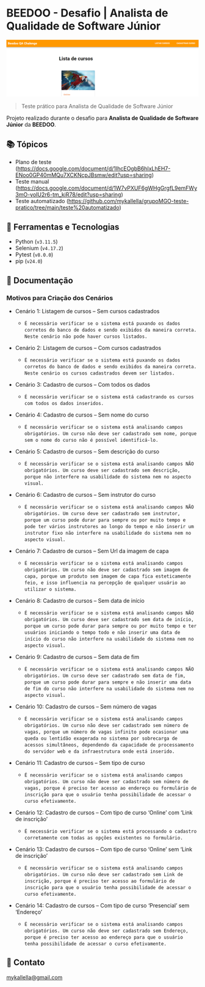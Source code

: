 # BEEDOO - Desafio | Analista de Qualidade de Software Júnior

![preview](./preview1.png)
 
> Teste prático para Analista de Qualidade de Software Júnior

 Projeto realizado durante o desafio para **Analista de Qualidade de Software Júnior** da **BEEDOO**.
 
## 📚 Tópicos

- Plano de teste (https://docs.google.com/document/d/1IhcEOgbB6hIxLhEH7-ENoo0GP40mMQu7XCKNcpJBsmw/edit?usp=sharing)
- Teste manual (https://docs.google.com/document/d/1W7vPXUF6gWHgGrgfL9emFWy3mO-yoIU2r6-tm_kiR78/edit?usp=sharing)
- Teste automatizado (https://github.com/mykallella/grupoMGO-teste-pratico/tree/main/teste%20automatizado)

## 🔧 Ferramentas e Tecnologias

- Python (`v3.11.5`)
- Selenium (`v4.17.2`)
- Pytest (`v8.0.0`)
- pip (`v24.0`)

## 🔧 Documentação

### Motivos para Criação dos Cenários

- Cenário 1: Listagem de cursos – Sem cursos cadastrados
  - `É necessário verificar se o sistema está puxando os dados corretos do banco de dados e sendo exibidos da maneira correta. Neste cenário não pode haver cursos listados.`

- Cenário 2: Listagem de cursos – Com cursos cadastrados
  - `É necessário verificar se o sistema está puxando os dados corretos do banco de dados e sendo exibidos da maneira correta. Neste cenário os cursos cadastrados devem ser listados.`

- Cenário 3: Cadastro de cursos – Com todos os dados
  - `É necessário verificar se o sistema está cadastrando os cursos com todos os dados inseridos.`

- Cenário 4: Cadastro de cursos – Sem nome do curso
  - `É necessário verificar se o sistema está analisando campos obrigatórios. Um curso não deve ser cadastrado sem nome, porque sem o nome do curso não é possível identificá-lo.`

- Cenário 5: Cadastro de cursos – Sem descrição do curso
  - `É necessário verificar se o sistema está analisando campos NÃO obrigatórios. Um curso deve ser cadastrado sem descrição, porque não interfere na usabilidade do sistema nem no aspecto visual.`

- Cenário 6: Cadastro de cursos – Sem instrutor do curso
  - `É necessário verificar se o sistema está analisando campos NÃO obrigatórios. Um curso deve ser cadastrado sem instrutor, porque um curso pode durar para sempre ou por muito tempo e pode ter vários instrutores ao longo do tempo e não inserir um instrutor fixo não interfere na usabilidade do sistema nem no aspecto visual.`

- Cenário 7: Cadastro de cursos – Sem Url da imagem de capa
  - `É necessário verificar se o sistema está analisando campos obrigatórios. Um curso não deve ser cadastrado sem imagem de capa, porque um produto sem imagem de capa fica esteticamente feio, e isso influencia na percepção de qualquer usuário ao utilizar o sistema.`

- Cenário 8: Cadastro de cursos – Sem data de início
  - `É necessário verificar se o sistema está analisando campos NÃO obrigatórios. Um curso deve ser cadastrado sem data de início, porque um curso pode durar para sempre ou por muito tempo e ter usuários iniciando o tempo todo e não inserir uma data de início do curso não interfere na usabilidade do sistema nem no aspecto visual.`

- Cenário 9: Cadastro de cursos – Sem data de fim
  - `É necessário verificar se o sistema está analisando campos NÃO obrigatórios. Um curso deve ser cadastrado sem data de fim, porque um curso pode durar para sempre e não inserir uma data de fim do curso não interfere na usabilidade do sistema nem no aspecto visual.`

- Cenário 10: Cadastro de cursos – Sem número de vagas
  - `É necessário verificar se o sistema está analisando campos obrigatórios. Um curso não deve ser cadastrado sem número de vagas, porque um número de vagas infinito pode ocasionar uma queda ou lentidão exagerada no sistema por sobrecarga de acessos simultâneos, dependendo da capacidade de processamento do servidor web e da infraestrutura onde está inserido.`

- Cenário 11: Cadastro de cursos – Sem tipo de curso
  - `É necessário verificar se o sistema está analisando campos obrigatórios. Um curso não deve ser cadastrado sem número de vagas, porque é preciso ter acesso ao endereço ou formulário de inscrição para que o usuário tenha possibilidade de acessar o curso efetivamente.`

- Cenário 12: Cadastro de cursos – Com tipo de curso ‘Online’ com ‘Link de inscrição’
  - `É necessário verificar se o sistema está processando o cadastro corretamente com todas as opções existentes no formulário.`

- Cenário 13: Cadastro de cursos – Com tipo de curso ‘Online’ sem ‘Link de inscrição’
  - `É necessário verificar se o sistema está analisando campos obrigatórios. Um curso não deve ser cadastrado sem Link de inscrição, porque é preciso ter acesso ao formulário de inscrição para que o usuário tenha possibilidade de acessar o curso efetivamente.`

- Cenário 14: Cadastro de cursos – Com tipo de curso ‘Presencial’ sem ‘Endereço’
  - `É necessário verificar se o sistema está analisando campos obrigatórios. Um curso não deve ser cadastrado sem Endereço, porque é preciso ter acesso ao endereço para que o usuário tenha possibilidade de acessar o curso efetivamente.`


## 🔗 Contato

mykallella@gmail.com
